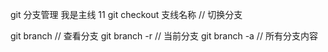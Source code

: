 git 分支管理 我是主线 11
git checkout 支线名称   // 切换分支

git branch // 查看分支
git branch -r // 当前分支
git branch -a // 所有分支内容